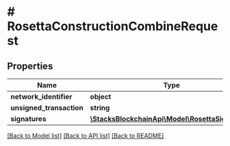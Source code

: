 # # RosettaConstructionCombineRequest

## Properties

Name | Type | Description | Notes
------------ | ------------- | ------------- | -------------
**network_identifier** | **object** |  |
**unsigned_transaction** | **string** |  |
**signatures** | [**\StacksBlockchainApi\Model\RosettaSignature[]**](RosettaSignature.md) |  |

[[Back to Model list]](../../README.md#models) [[Back to API list]](../../README.md#endpoints) [[Back to README]](../../README.md)
